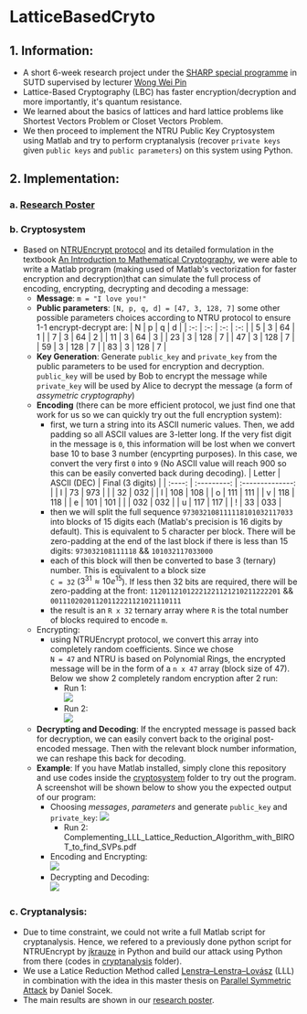 # LatticeBasedCryto

## 1. Information:
- A short 6-week research project under the [SHARP special programme](https://www.sutd.edu.sg/SHARP) in SUTD supervised by lecturer [Wong Wei Pin](https://esd.sutd.edu.sg/people/faculty/wong-wei-pin)
- Lattice-Based Cryptography (LBC) has faster encryption/decryption and more importantly, it's quantum resistance. 
- We learned about the basics of lattices and hard lattice problems like Shortest Vectors Problem or Closet Vectors Problem. 
- We then proceed to implement the NTRU Public Key Cryptosystem using Matlab and try to perform cryptanalysis (recover `private keys` given `public keys` and `public parameters`) on this system using Python.

## 2. Implementation:
### a. [Research Poster](Complementing_LLL_Lattice_Reduction_Algorithm_with_BIROT_to_find_SVPs.pdf)
### b. Cryptosystem
- Based on [NTRUEncrypt protocol](https://en.wikipedia.org/wiki/NTRUEncrypt) and its detailed formulation in the textbook [An Introduction to Mathematical Cryptography](https://www.springer.com/gp/book/9781441926746), we were able to write a Matlab program (making used of Matlab's vectorization for faster encryption and decryption)that can simulate the full process of encoding, encrypting, decrypting and decoding a message:
    - **Message**: `m = "I love you!"`
    - **Public parameters**: `[N, p, q, d] = [47, 3, 128, 7]`
    some other possible parameters choices according to NTRU protocol to ensure 1-1 encrypt-decrypt are:
            |  N  |  p  |  q  |  d  |
            | :-: | :-: | :-: | :-: |
            |  5  |  3  |  64 |  1  |
            |  7  |  3  |  64 |  2  |
            | 11  |  3  |  64 |  3  |
            | 23  |  3  | 128 |  7  |
            | 47  |  3  | 128 |  7  |
            | 59  |  3  | 128 |  7  |
            | 83  |  3  | 128 |  7  |
    - **Key Generation**: Generate `public_key` and `private_key` from the public parameters to be used for encryption and decryption. `public_key` will be used by Bob to encrypt the message while `private_key` will be used by Alice to decrypt the message (a form of *assymetric cryptography*)
    - **Encoding** (there can be more efficient protocol, we just find one that work for us so we can quickly try out the full encryption system): 
        - first, we turn a string into its ASCII numeric values. Then, we add padding so all ASCII values are 3-letter long. If the very fist digit in the message is `0`, this information will be lost when we convert base 10 to base 3 number (encyprting purposes). In this case, we convert the very first `0` into `9` (No ASCII value will reach 900 so this can be easily converted back during decoding).
            | Letter | ASCII (DEC) | Final (3 digits) |
            | :----: | :---------: | :--------------: |
            |    I   |     73      |        973       |
            | <space>|     32      |        032       |
            |    l   |     108     |        108       |
            |    o   |     111     |        111       |
            |    v   |     118     |        118       |
            |    e   |     101     |        101       |
            | <space>|     032     |        032       |
            |    u   |     117     |        117       |
            |    !   |     33      |        033       |
        - then we will split the full sequence `973032108111118101032117033` into blocks of 15 digits each (Matlab's precision is 16 digits by default). This is equivalent to 5 character per block. There will be zero-padding at the end of the last block if there is less than 15 digits:
        `973032108111118` && `101032117033000`
        - each of this block will then be converted to base 3 (ternary) number. This is equivalent to a block size  <br>`C = 32` ($3^{31} \approx 10e^{15}$). If less then 32 bits are required, there will be zero-padding at the front:
        `11201121012221221121210211222201` && `00111020201120112221121021110111`
        - the result is an `R x 32` ternary array where `R` is the total number of blocks required to encode `m`.
    - Encrypting:
        - using NTRUEncrypt protocol, we convert this array into completely random coefficients. Since we chose <br>`N = 47` and NTRU is based on Polynomial Rings, the encrypted message will be in the form of a `n x 47` array (block size of 47). Below we show 2 completely random encryption after 2 run:
            - Run 1:<br>
                ![](https://i.imgur.com/6vuwBzy.png)
            - Run 2:<br>
                ![](https://i.imgur.com/9gS6cWT.png)
    - **Decrypting and Decoding**: If the encrypted message is passed back for decryption, we can easily convert back to the original post-encoded message. Then with the relevant block number information, we can reshape this back for decoding. 
    - **Example**: If you have Matlab installed, simply clone this repository and use codes inside the [cryptosystem](cryptosystem) folder to try out the program. A screenshot will be shown below to show you the expected output of our program:
        - Choosing *messages*, *parameters* and generate `public_key` and `private_key`:
        ![](https://i.imgur.com/XiFUrsl.png)
            - Run 2: Complementing_LLL_Lattice_Reduction_Algorithm_with_BIROT_to_find_SVPs.pdf
        - Encoding and Encrypting:<br>
        ![](https://i.imgur.com/AjBQuJF.png)
        - Decrypting and Decoding:<br>
        ![](https://i.imgur.com/WR1YTQG.png)
    
### c. Cryptanalysis:
- Due to time constraint, we could not write a full Matlab script for cryptanalysis. Hence, we refered to a previously done python script for NTRUEncrypt by [jkrauze](https://github.com/jkrauze/ntru) in Python and build our attack using Python from there (codes in [cryptanalysis](cryptanalysis) folder).
- We use a Latice Reduction Method called [Lenstra–Lenstra–Lovász](https://en.wikipedia.org/wiki/Lenstra%E2%80%93Lenstra%E2%80%93Lov%C3%A1sz_lattice_basis_reduction_algorithm) (LLL) in combination with the idea in this master thesis on [Parallel Symmetric Attack](Mater_Thesis.pdf
) by Daniel Socek.
- The main results are shown in our [research poster](Complementing_LLL_Lattice_Reduction_Algorithm_with_BIROT_to_find_SVPs.pdf). 
